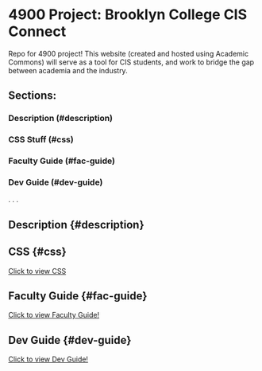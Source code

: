 
# 4900 Project: Brooklyn College CIS Connect

Repo for 4900 project! This website (created and hosted using Academic Commons) will serve as a tool for CIS students, and work to bridge the gap between academia and the industry.

## Sections:

### Description (#description)

### CSS Stuff (#css)

### Faculty Guide (#fac-guide)

### Dev Guide (#dev-guide)

.
.
.

## Description {#description}



## CSS {#css}

[Click to view CSS](wp-includes/style.css)

## Faculty Guide {#fac-guide}

[Click to view Faculty Guide!](faculty-guide.md)

## Dev Guide {#dev-guide}

[Click to view Dev Guide!](dev-guide.md)
